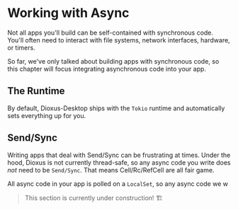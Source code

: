 # Working with Async

Not all apps you'll build can be self-contained with synchronous code. You'll often need to interact with file systems, network interfaces, hardware, or timers. 

So far, we've only talked about building apps with synchronous code, so this chapter will focus integrating asynchronous code into your app.


## The Runtime

By default, Dioxus-Desktop ships with the `Tokio` runtime and automatically sets everything up for you. 



## Send/Sync
Writing apps that deal with Send/Sync can be frustrating at times. Under the hood, Dioxus is not currently thread-safe, so any async code you write does *not* need to be `Send/Sync`. That means Cell/Rc/RefCell are all fair game.



All async code in your app is polled on a `LocalSet`, so any async code we w


> This section is currently under construction! 🏗
